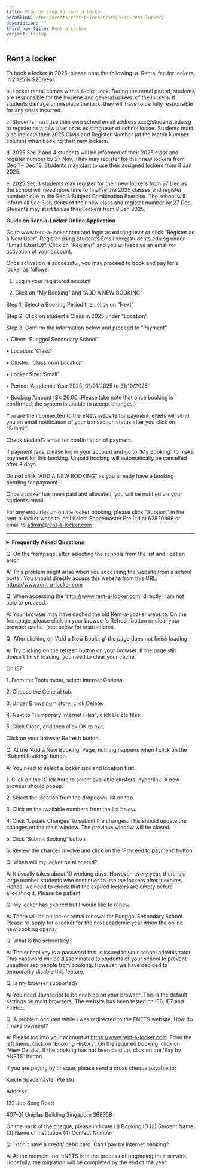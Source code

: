 ```yaml
---
title: Step by step to rent a locker
permalink: /for-parents/rent-a-locker/steps-to-rent-locker/
description: ""
third_nav_title: Rent a Locker
variant: tiptap
---
```

<h2>Rent a locker </h2>
<p>To book a locker in 2025, please note the following: a. Rental fee for
lockers in 2025 is $26/year.</p>
<p>b. Locker rental comes with a 4-digit lock. During the rental period,
students are responsible for the hygiene and general upkeep of the lockers.
If students damage or misplace the lock, they will have to be fully responsible
for any costs incurred.</p>
<p>c. Students must use their own school email address xxx@students.edu.sg
to register as a new user or as existing user of school locker. Students
must also indicate their 2025 Class and Register Number (at the Matrix
Number column) when booking their new lockers.</p>
<p>d. 2025 Sec 2 and 4 students will be informed of their 2025 class and
register number by 27 Nov. They may register for their new lockers from
Dec 1 – Dec 15. Students may start to use their assigned lockers from 8
Jan 2025.</p>
<p>e. 2025 Sec 3 students may register for their new lockers from 27 Dec
as the school will need more time to finalise the 2025 classes and register
numbers due to the Sec 3 Subject Combination Exercise. The school will
inform all Sec 3 students of their new class and register number by 27
Dec. Students may start to use their lockers from 8 Jan 2025.</p>
<p><strong>Guide on Rent-a-Locker Online Application</strong>
</p>
<p>Go to www.rent-a-locker.com and login as existing user or click “Register
as a New User”. Register using Student’s Email xxx@students.edu.sg under
“Email (UserID)”. Click on “Register” and you will receive an email for
activation of your account.</p>
<p>Once activation is successful, you may proceed to book and pay for a locker
as follows:</p>
<ol data-tight="true" class="tight">
<li>
<p>Log in your registered account</p>
</li>
<li>
<p>Click on “My Booking” and “ADD A NEW BOOKING”</p>
</li>
</ol>
<p>Step 1: Select a Booking Period then click on “Next”</p>
<p>Step 2: Click on student’s Class in 2025 under “Location”</p>
<p>Step 3: Confirm the information below and proceed to “Payment”</p>
<p>• Client: ‘Punggol Secondary School’</p>
<p>• Location: ‘Class’</p>
<p>• Cluster: ‘Classroom Location’</p>
<p>• Locker Size: ‘Small’</p>
<p>• Period: ‘Academic Year 2025: 01/01/2025 to 31/10/2025’</p>
<p>• Booking Amount ($): 26.00 (Please take note that once booking is confirmed,
the system is unable to accept changes.)</p>
<p>You are then connected to the eNets website for payment. eNets will send
you an email notification of your transaction status after you click on
“Submit”.</p>
<p>Check student’s email for confirmation of payment.</p>
<p>If payment fails, please log in your account and go to “My Booking” to
make payment for this booking. Unpaid booking will automatically be cancelled
after 3 days.</p>
<p>Do <strong><em>not</em></strong> click “ADD A NEW BOOKING” as you already
have a booking pending for payment.</p>
<p>Once a locker has been paid and allocated, you will be notified via your
student’s email.</p>
<p>For any enquiries on online locker booking, please click “Support” in
the rent-a-locker website, call Kaichi Spacemaster Pte Ltd at 62820868
or email to <a href="mailto:admin@rent-a-locker.com" rel="noopener noreferrer nofollow" target="_blank">admin@rent-a-locker.com</a>
</p>
<hr>
<div data-type="detailGroup" class="isomer-accordion-group isomer-accordion isomer-accordion-white">
<details class="isomer-details">
<summary><strong>Frequently Asked Questions</strong>
</summary>
<div data-type="detailsContent" class="isomer-details-content">
<p></p>
</div>
</details>
</div>
<p>Q: On the frontpage, after selecting the schools from the list and I get
an error.</p>
<p>A: This problem might arise when you accessing the website from a school
portal. You should directly access this website from this URL: <a href="https://www.rent-a-locker.com" rel="noopener noreferrer nofollow" target="_blank">https://www.rent-a-locker.com</a>
</p>
<p></p>
<p>Q: When accessing the '<a href="http://www.rent-a-locker.com" rel="noopener noreferrer nofollow" target="_blank">http://www.rent-a-locker.com</a>' directly,
I am not able to proceed.</p>
<p>A: Your browser may have cached the old Rent-a-Locker website. On the
frontpage, please click on your browser's Refresh button or clear your
browser cache. (see below for instructions).</p>
<p></p>
<p>Q: After clicking on 'Add a New Booking' the page does not finish loading.</p>
<p>A: Try clicking on the refresh button on your browser. If the page still
doesn't finish loading, you need to clear your cache.</p>
<p></p>
<p>On IE7:</p>
<p>1. From the Tools menu, select Internet Options.</p>
<p>2. Choose the General tab.</p>
<p>3. Under Browsing history, click Delete.</p>
<p>4. Next to "Temporary Internet Files", click Delete files.</p>
<p>5. Click Close, and then click OK to exit.</p>
<p></p>
<p>Click on your browser Refresh button.</p>
<p>Q: At the 'Add a New Booking' Page, nothing happens when I click on the
'Submit Booking' button.</p>
<p>A: You need to select a locker size and location first.</p>
<p>1. Click on the 'Click here to select available clusters' hyperlink. A
new browser should popup.</p>
<p>2. Select the location from the dropdown list on top.</p>
<p>3. Click on the available numbers from the list below.</p>
<p>4. Click 'Update Changes' to submit the changes. This should update the
changes on the main window. The previous window will be closed.</p>
<p>5. Click 'Submit Booking' button.</p>
<p>6. Review the charges involve and click on the 'Proceed to payment' button.</p>
<p>Q: When will my locker be allocated?</p>
<p>A: It usually takes about 10 working days. However, every year, there
is a large number students who continues to use the lockers after it expires.
Hence, we need to check that the expired lockers are empty before allocating
it. Please be patient.</p>
<p></p>
<p>Q: My locker has expired but I would like to renew.</p>
<p>A: There will be no locker rental renewal for Punggol Secondary School.
Please re-apply for a locker for the next academic year when the online
new booking opens.</p>
<p></p>
<p>Q: What is the school key?</p>
<p>A: The school key is a password that is issued to your school administrator.
This password will be disseminated to students of your school to prevent
unauthorised people from booking. However, we have decided to temporarily
disable this feature.</p>
<p></p>
<p>Q: Is my browser supported?</p>
<p>A: You need Javascript to be enabled on your browser. This is the default
settings on most browsers. The website has been tested on IE6, IE7 and
Firefox.</p>
<p></p>
<p>Q: A problem occured while I was redirected to the ENETS website. How
do I make payment?</p>
<p>A: Please log into your account at <a href="https://www.rent-a-locker.com" rel="noopener noreferrer nofollow" target="_blank">https://www.rent-a-locker.com</a>.
From the left menu, click on 'Booking History'. On the required booking,
click on 'View Details'. If the booking has not been paid up, click on
the 'Pay by eNETS' button.</p>
<p>If you are paying by cheque, please send a cross cheque payable to:</p>
<p>Kaichi Spacemaster Pte Ltd</p>
<p>Address:</p>
<p>132 Joo Seng Road</p>
<p>#07-01 Uniplas Building Singapore 368358</p>
<p></p>
<p>On the back of the cheque, please indicate (1) Booking ID (2) Student
Name (3) Name of Institution (4) Contact Number</p>
<p>Q: I don't have a credit/ debit card. Can I pay by Internet banking?</p>
<p>A: At the moment, no. eNETS is in the process of upgrading their servers.
Hopefully, the migration will be completed by the end of the year.</p>
<p></p>